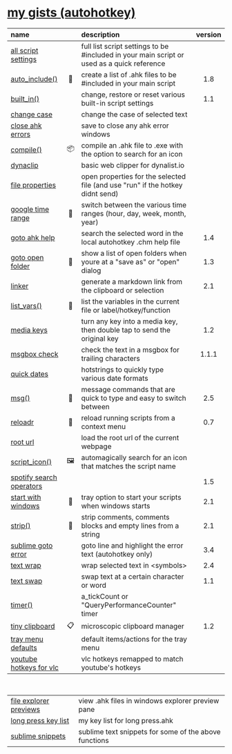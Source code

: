 # [my gists (autohotkey)](https://gist.github.com/davebrny/c500eeccbda8ecf8e983a7a4ad3dff7f)  

| name |     | description | version |  
|:-----|:---:|:------------|:-------:|  
| [all script settings](https://gist.github.com/davebrny/e1102636e46db1293831aea63cabe485) |  | full list script settings to be #included in your main script or used as a quick reference  
| [auto_include()](https://gist.github.com/davebrny/55de3ab40499e33e40324ac6a96b70c0) | 📃 | create a list of .ahk files to be #included in your main script | 1.8 |  
| [built_in()](https://gist.github.com/davebrny/02167ebb09cedfb922f875917c23b26b) || change, restore or reset various built-in script settings | 1.1 |  
| [change case](https://gist.github.com/davebrny/7712575122bbed789416ca4800391621) || change the case of selected text  
| [close ahk errors](https://gist.github.com/davebrny/ffb37b346ecc4ac80446f9958cd78574) || save to close any ahk error windows  
| [compile()](https://gist.github.com/davebrny/17a64afe1233a454a5842d96317dce99) | 📦 | compile an .ahk file to .exe with the option to search for an icon  
| [dynaclip](https://gist.github.com/davebrny/a23080af7aa3a648c5ce54fb61362416) || basic web clipper for dynalist.io  
| [file properties](https://gist.github.com/davebrny/fd31caabaa02a3e7e60095011e97b783) || open properties for the selected file (and use "run" if the hotkey didnt send) || 1.1 |  
| [google time range](https://gist.github.com/davebrny/101683d4b0277c9d4dd0b13ba82a4bba) | 🔎 | switch between the various time ranges (hour, day, week, month, year)  
| [goto ahk help](https://gist.github.com/davebrny/3ac1f359d3d033cfe3e072446cb3c401) || search the selected word in the local autohotkey .chm help file | 1.4 |  
| [goto open folder](https://gist.github.com/davebrny/4438ca257eb3954a08da5dea181085b0) | 📂 | show a list of open folders when youre at a "save as" or "open" dialog | 1.3 |  
| [linker](https://gist.github.com/davebrny/b85e1470d2dd886053ef3415e7198508) || generate a markdown link from the clipboard or selection | 2.1 |  
| [list_vars()](https://gist.github.com/davebrny/d5cf686619a3402f1426277a3359521d) | 🐛 | list the variables in the current file or label/hotkey/function  
| [media keys](https://gist.github.com/davebrny/0fec50393cb06a4f51a13ec7d1b77b28) |  | turn any key into a media key, then double tap to send the original key | 1.2 |  
| [msgbox check](https://gist.github.com/davebrny/ab814d0427a67237008dd7888cc464bd) || check the text in a msgbox for trailing characters | 1.1.1 |  
| [quick dates](https://gist.github.com/davebrny/5155f65b53e50f4ddf615cd464c092a9) |  | hotstrings to quickly type various date formats  
| [msg()](https://gist.github.com/davebrny/c8fc4dd7af299afe5ec8883faa28784a) | 💬 | message commands that are quick to type and easy to switch between | 2.5 |  
| [reloadr](https://gist.github.com/davebrny/4f14e1edb4fac2fc2459c3d87fa537f7) | 🚚 | reload running scripts from a context menu  | 0.7 |  
| [root url](https://gist.github.com/davebrny/964e124eb1655675a657755215a77906) || load the root url of the current webpage  
| [script_icon()](https://gist.github.com/davebrny/2d2bc026efd177c41de1e5482b137fa2) | 🖼️ | automagically search for an icon that matches the script name  
| [spotify search operators](https://gist.github.com/davebrny/21b9f8147c82e66c913226ec6a8bc229) |  | &nbsp; | 1.5 |  
| [start with windows](https://gist.github.com/davebrny/bb958c31da5359263e1ba33cf7fe7fd5) | 🚩 | tray option to start your scripts when windows starts | 2.1 |  
| [strip()](https://gist.github.com/davebrny/13b4ab574fd125d732749b406c4351d5) | 🥓 | strip comments, comments blocks and empty lines from a string | 2.1 |  
| [sublime goto error](https://gist.github.com/davebrny/ff6a00e55d9d81e4bea9fe1d852d84a9) || goto line and highlight the error text (autohotkey only) | 3.4 |  
| [text wrap](https://gist.github.com/davebrny/088c48d6678617876b34f53571e92ee6) | | wrap selected text in \<symbols\> | 2.4 |  
| [text swap](https://gist.github.com/davebrny/8bdbef225aedf6478c2cb6414f4b9bce) | | swap text at a certain character or word | 1.1 |  
| [timer()](https://gist.github.com/davebrny/0b34db1c2c0db78c4b3bb4d23ba26a9a) || a_tickCount or "QueryPerformanceCounter" timer  
| [tiny clipboard](https://gist.github.com/davebrny/1d1cf0b3041b031ce06bfe44a10cd289) | 📋 | microscopic clipboard manager | 1.2 |  
| [tray menu defaults](https://gist.github.com/davebrny/63d8120c9f31c0505cfed1cfa9a6e68e) || default items/actions for the tray menu  
| [youtube hotkeys for vlc](https://gist.github.com/davebrny/f6da569e2360d6bfd896eb7d50c70f66) || vlc hotkeys remapped to match youtube's hotkeys  

&nbsp;
&nbsp;
&nbsp;

|    |              |     
|:---|:-------------|  
| [file explorer previews](https://gist.github.com/davebrny/d88e0f79e7ac3630b66e4cc4f7c73bd2) | view .ahk files in windows explorer preview pane |  
| [long press key list](https://gist.github.com/davebrny/ec0b107973cce88217ed14d6183e52ab) | my key list for long press.ahk |  
| [sublime snippets](https://gist.github.com/davebrny/978751a35b8cedbbca3d5039dcf49a52) | sublime text snippets for some of the above functions |  
